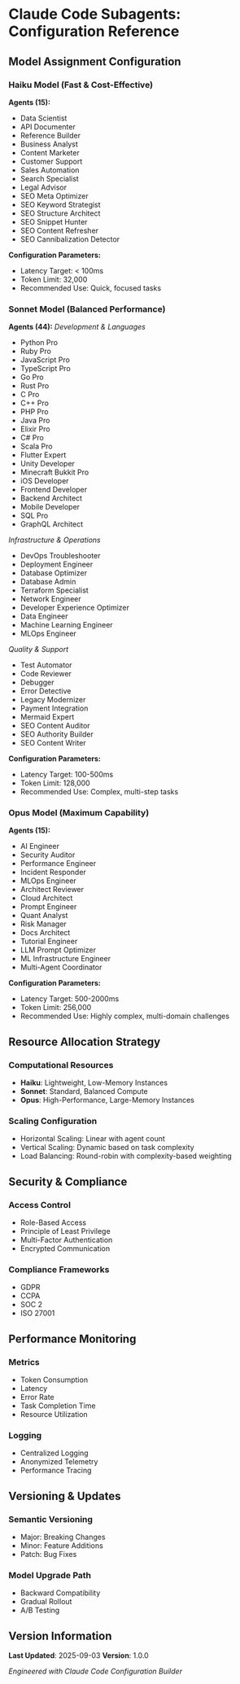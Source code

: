 # Claude Code Subagents: Configuration Reference

## Model Assignment Configuration

### Haiku Model (Fast & Cost-Effective)
**Agents (15):**
- Data Scientist
- API Documenter
- Reference Builder
- Business Analyst
- Content Marketer
- Customer Support
- Sales Automation
- Search Specialist
- Legal Advisor
- SEO Meta Optimizer
- SEO Keyword Strategist
- SEO Structure Architect
- SEO Snippet Hunter
- SEO Content Refresher
- SEO Cannibalization Detector

**Configuration Parameters:**
- Latency Target: < 100ms
- Token Limit: 32,000
- Recommended Use: Quick, focused tasks

### Sonnet Model (Balanced Performance)
**Agents (44):**
*Development & Languages*
- Python Pro
- Ruby Pro
- JavaScript Pro
- TypeScript Pro
- Go Pro
- Rust Pro
- C Pro
- C++ Pro
- PHP Pro
- Java Pro
- Elixir Pro
- C# Pro
- Scala Pro
- Flutter Expert
- Unity Developer
- Minecraft Bukkit Pro
- iOS Developer
- Frontend Developer
- Backend Architect
- Mobile Developer
- SQL Pro
- GraphQL Architect

*Infrastructure & Operations*
- DevOps Troubleshooter
- Deployment Engineer
- Database Optimizer
- Database Admin
- Terraform Specialist
- Network Engineer
- Developer Experience Optimizer
- Data Engineer
- Machine Learning Engineer
- MLOps Engineer

*Quality & Support*
- Test Automator
- Code Reviewer
- Debugger
- Error Detective
- Legacy Modernizer
- Payment Integration
- Mermaid Expert
- SEO Content Auditor
- SEO Authority Builder
- SEO Content Writer

**Configuration Parameters:**
- Latency Target: 100-500ms
- Token Limit: 128,000
- Recommended Use: Complex, multi-step tasks

### Opus Model (Maximum Capability)
**Agents (15):**
- AI Engineer
- Security Auditor
- Performance Engineer
- Incident Responder
- MLOps Engineer
- Architect Reviewer
- Cloud Architect
- Prompt Engineer
- Quant Analyst
- Risk Manager
- Docs Architect
- Tutorial Engineer
- LLM Prompt Optimizer
- ML Infrastructure Engineer
- Multi-Agent Coordinator

**Configuration Parameters:**
- Latency Target: 500-2000ms
- Token Limit: 256,000
- Recommended Use: Highly complex, multi-domain challenges

## Resource Allocation Strategy

### Computational Resources
- **Haiku**: Lightweight, Low-Memory Instances
- **Sonnet**: Standard, Balanced Compute
- **Opus**: High-Performance, Large-Memory Instances

### Scaling Configuration
- Horizontal Scaling: Linear with agent count
- Vertical Scaling: Dynamic based on task complexity
- Load Balancing: Round-robin with complexity-based weighting

## Security & Compliance

### Access Control
- Role-Based Access
- Principle of Least Privilege
- Multi-Factor Authentication
- Encrypted Communication

### Compliance Frameworks
- GDPR
- CCPA
- SOC 2
- ISO 27001

## Performance Monitoring

### Metrics
- Token Consumption
- Latency
- Error Rate
- Task Completion Time
- Resource Utilization

### Logging
- Centralized Logging
- Anonymized Telemetry
- Performance Tracing

## Versioning & Updates

### Semantic Versioning
- Major: Breaking Changes
- Minor: Feature Additions
- Patch: Bug Fixes

### Model Upgrade Path
- Backward Compatibility
- Gradual Rollout
- A/B Testing

## Version Information
**Last Updated**: 2025-09-03
**Version**: 1.0.0

*Engineered with Claude Code Configuration Builder*